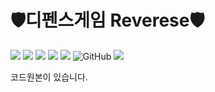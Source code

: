 # 🛡디펜스게임 Reverese🛡
<img src="https://img.shields.io/badge/C%23-239120?style=for-the-badge&logo=c-sharp&logoColor=white"> <img src="https://img.shields.io/badge/Unity-100000?style=for-the-badge&logo=unity&logoColor=white"> <img src="https://img.shields.io/badge/Firebase-039BE5?style=for-the-badge&logo=Firebase&logoColor=white"> 
<img src="https://img.shields.io/badge/Visual_Studio-5C2D91?style=for-the-badge&logo=visual%20studio&logoColor=white"> <img src="https://img.shields.io/badge/Visual_Studio_Code-0078D4?style=for-the-badge&logo=visual%20studio%20code&logoColor=white"> <img alt="GitHub" src ="https://img.shields.io/badge/GitHub-181717.svg?&style=for-the-badge&logo=GitHub&logoColor=white"/> <img src="https://img.shields.io/badge/microsoftazure-0078D4.svg?&style=for-the-badge&logo=microsoftazure&logoColor=white"/>


코드원본이 있습니다.
